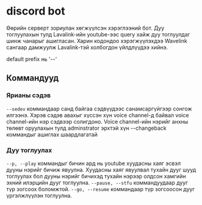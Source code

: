 # discord bot
Өөрийн серверт зориулан хөгжүүлсэн хэрэглээний бот.
Дуу тоглуулахын тулд Lavalink-ийн youtube-ээс query хайж дуу тоглуулдаг шинж чанарыг ашигласан.
Харин кодондоо хэрэгжүүлэхдээ Wavelink сангаар дамжуулж Lavalink-тэй холбогдон үйлдлүүдээ хийнэ.

default prefix нь '--'
## Коммандууд
### Ярианы сэдэв
```--sedev```
коммандаар санд байгаа сэдвүүдээс санамсаргүйгээр сонгож илгээнэ. Хэрэв сэдэв авахыг хүссэн хүн voice channel-д байвал voice channel-ийн нэр сэдвээр солигдоно. Voice channel-ийн нэрийг анхны төлөвт оруулахын тулд adminstrator эрхтэй хүн --changeback коммандыг ашиглах шаардлагатай

### Дуу тоглуулах
```--p, --play```
коммандыг бичин ард нь youtube хуудасны хаяг эсвэл дууны нэрийг бичиж явуулна. Хуудасны хаяг явуулвал тухайн дууг шууд тоглуулах бол дууны нэрийг бичихэд тухайн нэрээр олдсон хамгийн эхний илэрцийн дууг тоглуулна.
```--pause, --stfu```
коммандуудаар дууг түр зогсоох боломжтой.
```--go, --resume``` 
коммандаар түр зогсоосон дууг үргэлжлүүлэн тоглуулна.
